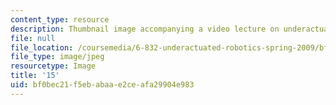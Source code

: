 ```yaml
---
content_type: resource
description: Thumbnail image accompanying a video lecture on underactuated robotics.
file: null
file_location: /coursemedia/6-832-underactuated-robotics-spring-2009/bf0bec21f5ebabaae2ceafa29904e983_15.jpg
file_type: image/jpeg
resourcetype: Image
title: '15'
uid: bf0bec21-f5eb-abaa-e2ce-afa29904e983
---
```

